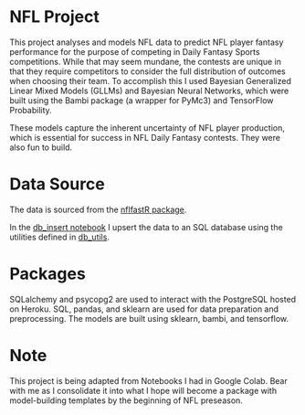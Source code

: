 # NFL Project

This project analyses and models NFL data to predict NFL player fantasy performance for the purpose of competing in Daily Fantasy Sports competitions. While that may seem mundane, the contests are unique in that they require competitors to consider the full distribution of outcomes when choosing their team. To accomplish this I used Bayesian Generalized Linear Mixed Models (GLLMs) and Bayesian Neural Networks, which were built using the Bambi package (a wrapper for PyMc3) and TensorFlow Probability.

These models capture the inherent uncertainty of NFL player production, which is essential for success in NFL Daily Fantasy contests. They were also fun to build.

# Data Source
The data is sourced from the [nflfastR package](https://github.com/nflverse/nflverse-data/releases). 

In the [db_insert notebook](https://github.com/yaobviously/nfl_project/blob/main/notebooks/db_insert.ipynb) I upsert the data to an SQL database using the utilities defined in [db_utils](https://github.com/yaobviously/nfl_project/blob/main/db_utils.py).

# Packages

SQLalchemy and psycopg2 are used to interact with the PostgreSQL hosted on Heroku. SQL, pandas, and sklearn are used for data preparation and preprocessing. The models are built using sklearn, bambi, and tensorflow. 

# Note

This project is being adapted from Notebooks I had in Google Colab. Bear with me as I consolidate it into what I hope will become a package with model-building templates by the beginning of NFL preseason. 